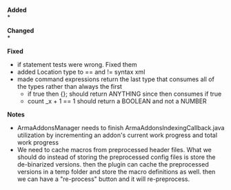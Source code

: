 **Added**  
*  

**Changed**  
* 

**Fixed**  
* if statement tests were wrong. Fixed them
* added Location type to == and != syntax xml
* made command expressions return the last type that consumes all of the types rather than always the first
    * if true then {}; should return ANYTHING since then consumes if true
    * count _x + 1 == 1 should return a BOOLEAN and not a NUMBER

**Notes**
* ArmaAddonsManager needs to finish ArmaAddonsIndexingCallback.java utilization by incrementing an addon's current work progress and total work progress
* We need to cache macros from preprocessed header files. What we should do instead of storing the preprocessed config files is store the de-binarized versions.
then the plugin can cache the preprocessed versions in a temp folder and store the macro definitions as well. then we can have a "re-process" button and it will re-preprocess.